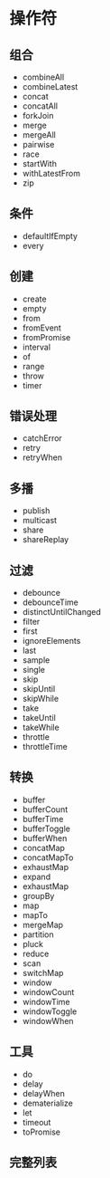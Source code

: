 
# 操作符
## 组合
  * combineAll
  * combineLatest
  * concat
  * concatAll
  * forkJoin
  * merge
  * mergeAll
  * pairwise
  * race
  * startWith
  * withLatestFrom
  * zip
## 条件
  * defaultIfEmpty
  * every
## 创建
  * create
  * empty
  * from
  * fromEvent
  * fromPromise
  * interval
  * of
  * range
  * throw
  * timer
## 错误处理
  * catchError
  * retry
  * retryWhen
## 多播
  * publish
  * multicast
  * share
  * shareReplay
## 过滤
  * debounce
  * debounceTime
  * distinctUntilChanged
  * filter
  * first
  * ignoreElements
  * last
  * sample
  * single
  * skip
  * skipUntil
  * skipWhile
  * take
  * takeUntil
  * takeWhile
  * throttle
  * throttleTime
## 转换
  * buffer
  * bufferCount
  * bufferTime
  * bufferToggle
  * bufferWhen
  * concatMap
  * concatMapTo
  * exhaustMap
  * expand
  * exhaustMap
  * groupBy
  * map
  * mapTo
  * mergeMap
  * partition
  * pluck
  * reduce
  * scan
  * switchMap
  * window
  * windowCount
  * windowTime
  * windowToggle
  * windowWhen
## 工具
  * do
  * delay
  * delayWhen
  * dematerialize
  * let
  * timeout
  * toPromise
## 完整列表
